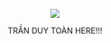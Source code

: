 <p align="center">
  <img src="https://i.imgur.com/ViaMUEM.gif">
</p>

<div align="center">
    TRẦN DUY TOÀN HERE!!!
</div>